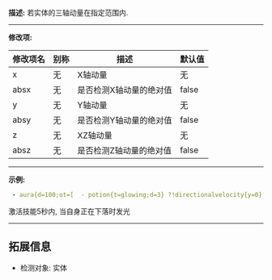 **描述:** 若实体的三轴动量在指定范围内.

---

**修改项:**

| 修改项名  | 别称           | 描述                      | 默认值
| --------- | -------------  | ------------------------- | - |
| x | 无 | X轴动量 | 无 |
| absx | 无 | 是否检测X轴动量的绝对值 | false |
| y | 无 | Y轴动量 | 无 |
| absy | 无 | 是否检测Y轴动量的绝对值 | false |
| z | 无 | XZ轴动量 | 无 |
| absz | 无 | 是否检测Z轴动量的绝对值 | false |

---

**示例:**

```yaml
 - aura{d=100;ot=[  - potion{t=glowing;d=3} ?!directionalvelocity{y=0} ?!directionalvelocity{y=>0} ]} @self
```
激活技能5秒内, 当自身正在下落时发光

---

拓展信息
---

- 检测对象: 实体